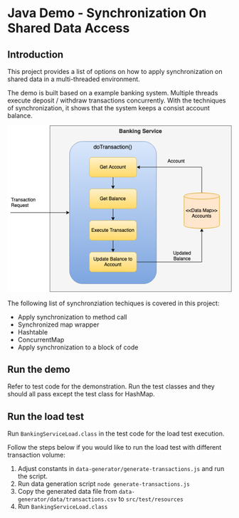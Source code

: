 # Java Demo - Synchronization On Shared Data Access

## Introduction
This project provides a list of options on how to apply synchronization on shared data in a multi-threaded environment.

The demo is built based on a example banking system. Multiple threads execute deposit / withdraw transactions concurrently. With the techniques of synchronization, it shows that the system keeps a consist account balance.

![Banking System Diagram](https://raw.githubusercontent.com/gavinklfong/java-concurrent-map-demo/main/blob/01-banking-system.png)

The following list of synchronziation techiques is covered in this project:
- Apply synchronization to method call 
- Synchronized map wrapper 
- Hashtable 
- ConcurrentMap 
- Apply synchronization to a block of code

## Run the demo
Refer to test code for the demonstration. Run the test classes and they should all pass except the test class for HashMap.

## Run the load test
Run `BankingServiceLoad.class` in the test code for the load test execution. 

Follow the steps below if you would like to run the load test with different transaction volume:
1. Adjust constants in `data-generator/generate-transactions.js` and run the script.
2. Run data generation script `node generate-transactions.js`
3. Copy the generated data file from `data-generator/data/transactions.csv` to `src/test/resources`
4. Run `BankingServiceLoad.class`